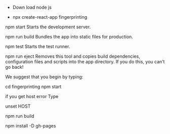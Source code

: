 - Down load node js 

- npx create-react-app fingerprinting

 npm start
    Starts the development server.

  npm run build
    Bundles the app into static files for production.

  npm test
    Starts the test runner.

  npm run eject
    Removes this tool and copies build dependencies, configuration files
    and scripts into the app directory. If you do this, you can’t go back!

We suggest that you begin by typing:

  cd fingerprinting
  npm start

if you get host error 
Type 

unset HOST

npm run build 

npm install -D gh-pages